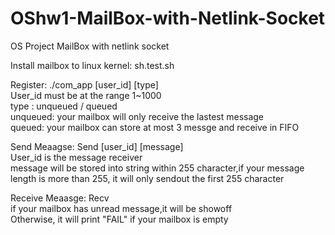 # OShw1-MailBox-with-Netlink-Socket

OS Project 
MailBox with netlink socket 

Install mailbox to linux kernel: sh.test.sh

Register:  ./com_app [user_id] [type]  
User_id must be at the range 1~1000  
type : unqueued / queued  
        unqueued: your mailbox will only receive the lastest message  
        queued: your mailbox can store at most 3 messge and receive in FIFO  


Send Meaagse: Send [user_id] [message]  
User_id is the message receiver  
message will be stored into string within 255 character,if your message length is more than 255, it will only sendout the first 255 character  


Receive Meaasge: Recv  
if your mailbox has unread message,it will be showoff  
Otherwise, it will print "FAIL" if your mailbox is empty  